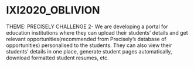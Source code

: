 # IXI2020_OBLIVION
THEME: PRECISELY CHALLENGE 2- We are developing a portal for education institutions where they can upload their students’ details and get relevant opportunities(recommended from Precisely’s database of opportunities) personalised to the students. They can also view their
students’ details in one place, generate student pages automatically, download formatted student resumes, etc.
